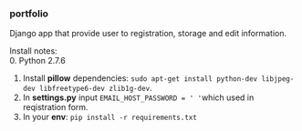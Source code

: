 ### portfolio

Django app that provide user to registration, storage and  edit  information.

Install notes:  
 0. Python 2.7.6
 1. Install **pillow** dependencies: ``sudo apt-get install python-dev libjpeg-dev libfreetype6-dev zlib1g-dev``.  
 2. In **settings.py** input ``EMAIL_HOST_PASSWORD = ' '``which used in reqistration form.  
 3. In your **env**: ``pip install -r requirements.txt``
 

